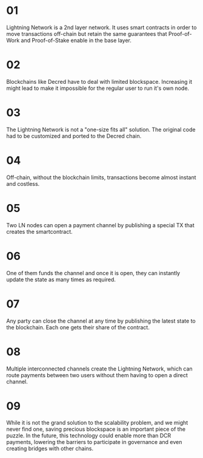 # 01

Lightning Network is a 2nd layer network. It uses smart contracts in order to move transactions off-chain but retain the same guarantees that Proof-of-Work and Proof-of-Stake enable in the base layer. 

# 02

Blockchains like Decred have to deal with limited blockspace. Increasing it might lead to make it impossible for the regular user to run it's own node.

# 03

The Lightning Network is not a "one-size fits all" solution. The original code had to be customized and ported to the Decred chain.

# 04

Off-chain, without the blockchain limits, transactions become almost instant and costless.

# 05

Two LN nodes can open a payment channel by publishing a special TX that creates the smartcontract.

# 06

One of them funds the channel and once it is open, they can instantly update the state as many times as required.

# 07

Any party can close the channel at any time by publishing the latest state to the blockchain. Each one gets their share of the contract.

# 08

Multiple interconnected channels create the Lightning Network, which can route payments between two users without them having to open a direct channel.

# 09

While it is not the grand solution to the scalability problem, and we might never find one, saving precious blockspace is an important piece of the puzzle. In the future, this technology could enable more than DCR payments, lowering the barriers to participate in governance and even creating bridges with other chains.
